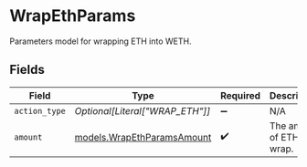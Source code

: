 # WrapEthParams

Parameters model for wrapping ETH into WETH.


## Fields

| Field                                                          | Type                                                           | Required                                                       | Description                                                    | Example                                                        |
| -------------------------------------------------------------- | -------------------------------------------------------------- | -------------------------------------------------------------- | -------------------------------------------------------------- | -------------------------------------------------------------- |
| `action_type`                                                  | *Optional[Literal["WRAP_ETH"]]*                                | :heavy_minus_sign:                                             | N/A                                                            |                                                                |
| `amount`                                                       | [models.WrapEthParamsAmount](../models/wrapethparamsamount.md) | :heavy_check_mark:                                             | The amount of ETH to wrap.                                     | 1.5                                                            |